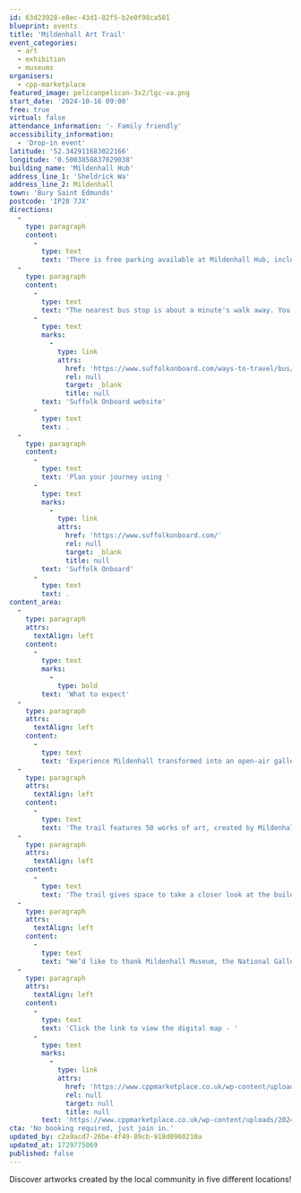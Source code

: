 ```yaml
---
id: 63d23928-e8ec-43d1-82f5-b2e0f98ca501
blueprint: events
title: 'Mildenhall Art Trail'
event_categories:
  - art
  - exhibition
  - museums
organisers:
  - cpp-marketplace
featured_image: pelicanpelican-3x2/lgc-va.png
start_date: '2024-10-16 09:00'
free: true
virtual: false
attendance_information: '- Family friendly'
accessibility_information:
  - 'Drop-in event'
latitude: '52.342911683022166'
longitude: '0.5003858837029038'
building_name: 'Mildenhall Hub'
address_line_1: 'Sheldrick Wa'
address_line_2: Mildenhall
town: 'Bury Saint Edmunds'
postcode: 'IP28 7JX'
directions:
  -
    type: paragraph
    content:
      -
        type: text
        text: 'There is free parking available at Mildenhall Hub, including Blue Badge bays.'
  -
    type: paragraph
    content:
      -
        type: text
        text: "The nearest bus stop is about a minute's walk away. You can find up-to-date bus timetables on the "
      -
        type: text
        marks:
          -
            type: link
            attrs:
              href: 'https://www.suffolkonboard.com/ways-to-travel/bus/'
              rel: null
              target: _blank
              title: null
        text: 'Suffolk Onboard website'
      -
        type: text
        text: .
  -
    type: paragraph
    content:
      -
        type: text
        text: 'Plan your journey using '
      -
        type: text
        marks:
          -
            type: link
            attrs:
              href: 'https://www.suffolkonboard.com/'
              rel: null
              target: _blank
              title: null
        text: 'Suffolk Onboard'
      -
        type: text
        text: .
content_area:
  -
    type: paragraph
    attrs:
      textAlign: left
    content:
      -
        type: text
        marks:
          -
            type: bold
        text: 'What to expect'
  -
    type: paragraph
    attrs:
      textAlign: left
    content:
      -
        type: text
        text: 'Experience Mildenhall transformed into an open-air gallery for over two weeks, during the ‘Look Up to the Skies’ Art Trail.'
  -
    type: paragraph
    attrs:
      textAlign: left
    content:
      -
        type: text
        text: 'The trail features 50 works of art, created by Mildenhall residents during Art Road Trip; a MarketPlace project in partnership with The National Gallery and Mildenhall Museum celebrating the 90th anniversary of The Great Air Race from Mildenhall to Melbourne in 1934.'
  -
    type: paragraph
    attrs:
      textAlign: left
    content:
      -
        type: text
        text: 'The trail gives space to take a closer look at the buildings and locations, immerse yourself in art, and uncover fascinating facts about The Great Air Race along the way.'
  -
    type: paragraph
    attrs:
      textAlign: left
    content:
      -
        type: text
        text: "We’d like to thank Mildenhall Museum, the National Gallery and all of the brilliant artists who have created the artwork you’re about to discover.\_"
  -
    type: paragraph
    attrs:
      textAlign: left
    content:
      -
        type: text
        text: 'Click the link to view the digital map - '
      -
        type: text
        marks:
          -
            type: link
            attrs:
              href: 'https://www.cppmarketplace.co.uk/wp-content/uploads/2024/10/2764-Art-Trail-A5-2pp-flyer-Mildenhall_v2-1-1.pdf'
              rel: null
              target: null
              title: null
        text: 'https://www.cppmarketplace.co.uk/wp-content/uploads/2024/10/2764-Art-Trail-A5-2pp-flyer-Mildenhall_v2-1-1.pdf'
cta: 'No booking required, just join in.'
updated_by: c2a9acd7-26be-4f49-89cb-918d0960210a
updated_at: 1729775069
published: false
---
```

Discover artworks created by the local community in five different locations!